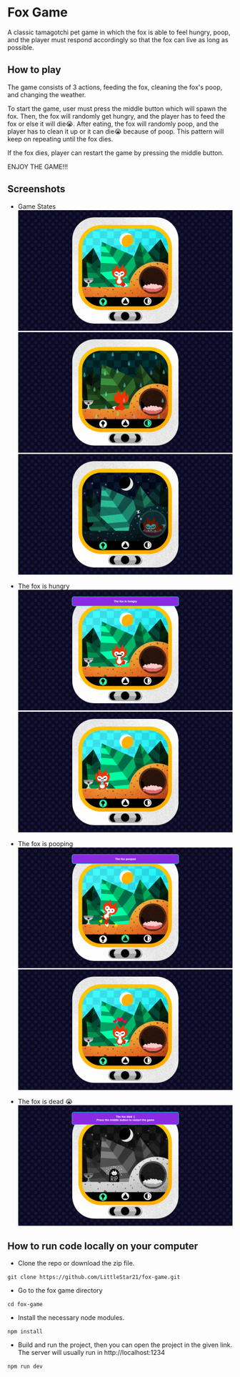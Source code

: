 # Fox Game

A classic tamagotchi pet game in which the fox is able to feel hungry, poop, and the player must respond accordingly so that the fox can live as long as possible.

## How to play

The game consists of 3 actions, feeding the fox, cleaning the fox's poop, and changing the weather.

To start the game, user must press the middle button which will spawn the fox. Then, the fox will randomly get hungry, and the player has to feed the fox or else it will die:sob:. After eating, the fox will randomly poop, and the player has to clean it up or it can die:sob: because of poop. This pattern will keep on repeating until the fox dies.

If the fox dies, player can restart the game by pressing the middle button.

ENJOY THE GAME!!!

## Screenshots

- Game States
  ![Game starts](./screenshots/game-starts.png)
  ![Game raining](./screenshots/game-raining.png)
  ![Game night](./screenshots/game-night.png)

- The fox is hungry
  ![Fox hungry](./screenshots/fox-hungry.png)
  ![Fox eating](./screenshots/fox-eating.png)

- The fox is pooping
  ![Fox pooping](./screenshots/fox-pooping.png)
  ![Fox happy](./screenshots/fox-happy.png)

- The fox is dead :sob:
  ![Fox died](./screenshots/fox-died.png)

## How to run code locally on your computer

- Clone the repo or download the zip file.

```bash=
git clone https://github.com/LittleStar21/fox-game.git
```

- Go to the fox game directory

```bash=
cd fox-game
```

- Install the necessary node modules.

```bash=
npm install
```

- Build and run the project, then you can open the project in the given link. The server will usually run in http://localhost:1234

```bash=
npm run dev
```
